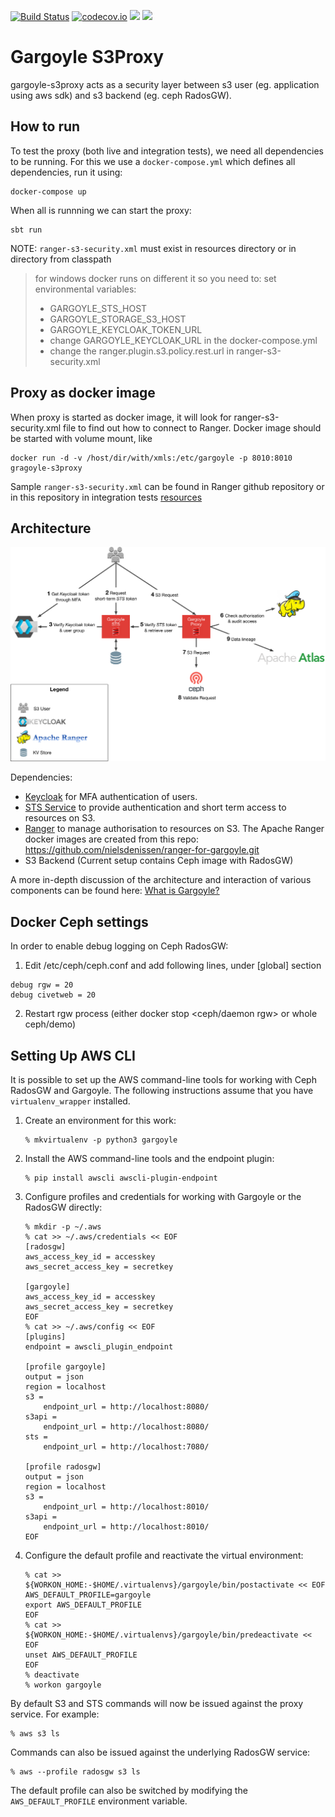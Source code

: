 [![Build Status](https://travis-ci.org/arempter/gargoyle-s3proxy.svg?branch=master)](https://travis-ci.org/arempter/gargoyle-s3proxy)
[![codecov.io](http://codecov.io/github/arempter/gargoyle-s3proxy/coverage.svg?branch=master)](https://codecov.io/gh/arempter/gargoyle-s3proxy?branch=master)
[![](https://images.microbadger.com/badges/image/arempter/gargoyle-s3proxy:master.svg)](https://microbadger.com/images/arempter/gargoyle-s3proxy:master)
[![](https://images.microbadger.com/badges/version/arempter/gargoyle-s3proxy:master.svg)](https://microbadger.com/images/arempter/gargoyle-s3proxy:master)

# Gargoyle S3Proxy

gargoyle-s3proxy acts as a security layer between s3 user (eg. application using aws sdk) and s3 backend (eg. ceph RadosGW).

## How to run
To test the proxy (both live and integration tests), we need all dependencies to be running. For this we use a `docker-compose.yml` which defines all dependencies, run it using:

    docker-compose up

When all is runnning we can start the proxy:

    sbt run

NOTE: `ranger-s3-security.xml` must exist in resources directory or in directory from classpath

> for windows docker runs on different it so you need to:
> set environmental variables:
> * GARGOYLE_STS_HOST
> * GARGOYLE_STORAGE_S3_HOST
> * GARGOYLE_KEYCLOAK_TOKEN_URL
> * change GARGOYLE_KEYCLOAK_URL in the docker-compose.yml
> * change the ranger.plugin.s3.policy.rest.url in ranger-s3-security.xml

## Proxy as docker image

When proxy is started as docker image, it will look for ranger-s3-security.xml file to find out how to connect to 
Ranger.
Docker image should be started with volume mount, like

```
docker run -d -v /host/dir/with/xmls:/etc/gargoyle -p 8010:8010 gragoyle-s3proxy
``` 

Sample `ranger-s3-security.xml` can be found in Ranger github repository or in this repository in integration tests 
[resources](https://github.com/arempter/gargoyle-s3proxy/tree/master/src/it/resources) 

## Architecture
![alt text](./docs/img/architecture.png)

Dependencies:
* [Keycloak](https://www.keycloak.org/) for MFA authentication of users.
* [STS Service](https://github.com/kr7ysztof/gargoyle-sts) to provide authentication and short term access to resources on S3.
* [Ranger](https://ranger.apache.org/) to manage authorisation to resources on S3.
The Apache Ranger docker images are created from this repo: https://github.com/nielsdenissen/ranger-for-gargoyle.git
* S3 Backend (Current setup contains Ceph image with RadosGW)

A more in-depth discussion of the architecture and interaction of various components can be found here: [What is Gargoyle?](./docs/What_is_gargoyle.md)


## Docker Ceph settings

In order to enable debug logging on Ceph RadosGW:

1. Edit  /etc/ceph/ceph.conf and add following lines, under [global] section
```
debug rgw = 20
debug civetweb = 20
```

2. Restart rgw process (either docker stop <ceph/daemon rgw> or whole ceph/demo)

## Setting Up AWS CLI

It is possible to set up the AWS command-line tools for working with Ceph RadosGW and Gargoyle. The following instructions assume that you have `virtualenv_wrapper` installed.

1. Create an environment for this work:

       % mkvirtualenv -p python3 gargoyle

2. Install the AWS command-line tools and the endpoint plugin:

       % pip install awscli awscli-plugin-endpoint

3. Configure profiles and credentials for working with Gargoyle or the RadosGW directly:

       % mkdir -p ~/.aws
       % cat >> ~/.aws/credentials << EOF
       [radosgw]
       aws_access_key_id = accesskey
       aws_secret_access_key = secretkey

       [gargoyle]
       aws_access_key_id = accesskey
       aws_secret_access_key = secretkey
       EOF
       % cat >> ~/.aws/config << EOF
       [plugins]
       endpoint = awscli_plugin_endpoint

       [profile gargoyle]
       output = json
       region = localhost
       s3 =
           endpoint_url = http://localhost:8080/
       s3api =
           endpoint_url = http://localhost:8080/
       sts =
           endpoint_url = http://localhost:7080/

       [profile radosgw]
       output = json
       region = localhost
       s3 =
           endpoint_url = http://localhost:8010/
       s3api =
           endpoint_url = http://localhost:8010/
       EOF

4. Configure the default profile and reactivate the virtual environment:

       % cat >> ${WORKON_HOME:-$HOME/.virtualenvs}/gargoyle/bin/postactivate << EOF
       AWS_DEFAULT_PROFILE=gargoyle
       export AWS_DEFAULT_PROFILE
       EOF
       % cat >> ${WORKON_HOME:-$HOME/.virtualenvs}/gargoyle/bin/predeactivate << EOF
       unset AWS_DEFAULT_PROFILE
       EOF
       % deactivate
       % workon gargoyle

By default S3 and STS commands will now be issued against the proxy service. For example:

    % aws s3 ls

Commands can also be issued against the underlying RadosGW service:

    % aws --profile radosgw s3 ls

The default profile can also be switched by modifying the `AWS_DEFAULT_PROFILE` environment variable.
